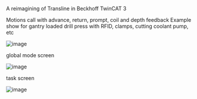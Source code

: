 A reimagining of Transline in Beckhoff TwinCAT 3

Motions call with advance, return, prompt, coil and depth feedback
Example show for gantry loaded drill press with RFID, clamps, cutting coolant pump, etc

![image](https://github.com/tomookay/transline2003/assets/144595622/b56c6383-a791-4741-8ca1-c0c6cd0ea2d7)


global mode screen 

![image](https://github.com/tomookay/transline2003/assets/144595622/ea3d880f-df4b-4a6a-9854-fb056d8c4f5f)

task screen

![image](https://github.com/tomookay/TOAST/assets/144595622/c479c3c1-cf47-45fa-946c-8cac4c29df2f)
